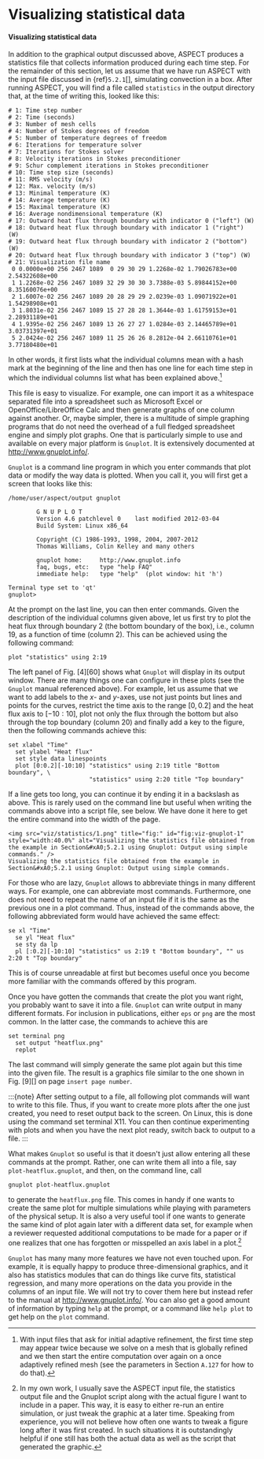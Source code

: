 # Visualizing statistical data

#### Visualizing statistical data

In addition to the graphical output discussed above,
ASPECT produces a statistics file that collects
information produced during each time step. For the remainder of this section,
let us assume that we have run ASPECT with the
input file discussed in {ref}`5.2.1`[], simulating convection in a
box. After running ASPECT, you will find a file
called `statistics` in the output directory that, at the time of writing this,
looked like this: 

``` ksh
# 1: Time step number
# 2: Time (seconds)
# 3: Number of mesh cells
# 4: Number of Stokes degrees of freedom
# 5: Number of temperature degrees of freedom
# 6: Iterations for temperature solver
# 7: Iterations for Stokes solver
# 8: Velocity iterations in Stokes preconditioner
# 9: Schur complement iterations in Stokes preconditioner
# 10: Time step size (seconds)
# 11: RMS velocity (m/s)
# 12: Max. velocity (m/s)
# 13: Minimal temperature (K)
# 14: Average temperature (K)
# 15: Maximal temperature (K)
# 16: Average nondimensional temperature (K)
# 17: Outward heat flux through boundary with indicator 0 ("left") (W)
# 18: Outward heat flux through boundary with indicator 1 ("right") (W)
# 19: Outward heat flux through boundary with indicator 2 ("bottom") (W)
# 20: Outward heat flux through boundary with indicator 3 ("top") (W)
# 21: Visualization file name
 0 0.0000e+00 256 2467 1089  0 29 30 29 1.2268e-02 1.79026783e+00 2.54322608e+00
 1 1.2268e-02 256 2467 1089 32 29 30 30 3.7388e-03 5.89844152e+00 8.35160076e+00
 2 1.6007e-02 256 2467 1089 20 28 29 29 2.0239e-03 1.09071922e+01 1.54298908e+01
 3 1.8031e-02 256 2467 1089 15 27 28 28 1.3644e-03 1.61759153e+01 2.28931189e+01
 4 1.9395e-02 256 2467 1089 13 26 27 27 1.0284e-03 2.14465789e+01 3.03731397e+01
 5 2.0424e-02 256 2467 1089 11 25 26 26 8.2812e-04 2.66110761e+01 3.77180480e+01
```

In other words, it first lists what the individual columns mean with a hash
mark at the beginning of the line and then has one line for each time step in
which the individual columns list what has been explained above.[^footnote1]

This file is easy to visualize. For example, one can import it as a whitespace
separated file into a spreadsheet such as Microsoft Excel or
OpenOffice/LibreOffice Calc and then generate graphs of one column against
another. Or, maybe simpler, there is a multitude of simple graphing programs
that do not need the overhead of a full fledged spreadsheet engine and simply
plot graphs. One that is particularly simple to use and available on every
major platform is `Gnuplot`. It is extensively documented at
<http://www.gnuplot.info/>.

`Gnuplot` is a command line program in which you enter commands that plot data
or modify the way data is plotted. When you call it, you will first get a
screen that looks like this:

```
/home/user/aspect/output gnuplot

        G N U P L O T
        Version 4.6 patchlevel 0    last modified 2012-03-04
        Build System: Linux x86_64

        Copyright (C) 1986-1993, 1998, 2004, 2007-2012
        Thomas Williams, Colin Kelley and many others

        gnuplot home:     http://www.gnuplot.info
        faq, bugs, etc:   type "help FAQ"
        immediate help:   type "help"  (plot window: hit 'h')

Terminal type set to 'qt'
gnuplot>
```

At the prompt on the last line, you can then enter commands. Given the
description of the individual columns given above, let us first try to plot
the heat flux through boundary 2 (the bottom boundary of the box), i.e.,
column 19, as a function of time (column 2). This can be achieved using the
following command:

``` gnuplot
plot "statistics" using 2:19
```

The left panel of Fig.&nbsp;[4][60] shows what `Gnuplot` will display in its
output window. There are many things one can configure in these plots (see the
`Gnuplot` manual referenced above). For example, let us assume that we want to
add labels to the $x$- and $y$-axes, use not just points but lines and points
for the curves, restrict the time axis to the range $[0,0.2]$ and the heat
flux axis to $[-10:10]$, plot not only the flux through the bottom but also
through the top boundary (column 20) and finally add a key to the figure, then
the following commands achieve this:

``` gnuplot
set xlabel "Time"
  set ylabel "Heat flux"
  set style data linespoints
  plot [0:0.2][-10:10] "statistics" using 2:19 title "Bottom boundary", \
                       "statistics" using 2:20 title "Top boundary"
```

If a line gets too long, you can continue it by ending it in a backslash as
above. This is rarely used on the command line but useful when writing the
commands above into a script file, see below. We have done it here to get the
entire command into the width of the page.

```{figure-md} fig:viz-gnuplot-1
<img src="viz/statistics/1.png" title="fig:" id="fig:viz-gnuplot-1" style="width:40.0%" alt="Visualizing the statistics file obtained from the example in Section&#xA0;5.2.1 using Gnuplot: Output using simple commands." />
Visualizing the statistics file obtained from the example in Section&#xA0;5.2.1 using Gnuplot: Output using simple commands.
```

For those who are lazy, `Gnuplot` allows to abbreviate things in many
different ways. For example, one can abbreviate most commands. Furthermore,
one does not need to repeat the name of an input file if it is the same as the
previous one in a plot command. Thus, instead of the commands above, the
following abbreviated form would have achieved the same effect:

``` gnuplot
se xl "Time"
  se yl "Heat flux"
  se sty da lp
  pl [:0.2][-10:10] "statistics" us 2:19 t "Bottom boundary", "" us 2:20 t "Top boundary"
```

This is of course unreadable at first but becomes useful once you become more
familiar with the commands offered by this program.

Once you have gotten the commands that create the plot you want right, you
probably want to save it into a file. `Gnuplot` can write output in many
different formats. For inclusion in publications, either `eps` or `png` are
the most common. In the latter case, the commands to achieve this are

``` gnuplot
set terminal png
  set output "heatflux.png"
  replot
```

The last command will simply generate the same plot again but this time into
the given file. The result is a graphics file similar to the one shown in
Fig.&nbsp;[9][] on page `insert page number`.

:::{note}
After setting output to a file, all following plot commands will want to write to this file.
Thus, if you want to create more plots after the one just created, you need to reset output back to
the screen. On Linux, this is done using the command set terminal X11. You can then continue
experimenting with plots and when you have the next plot ready, switch back to output to a file.
:::

What makes `Gnuplot` so useful is that it doesn't just allow entering
all these commands at the prompt. Rather, one can write them all into a file,
say `plot-heatflux.gnuplot`, and then, on the command line, call

``` ksh
gnuplot plot-heatflux.gnuplot
```

to generate the `heatflux.png` file. This comes in handy if one wants to
create the same plot for multiple simulations while playing with parameters of
the physical setup. It is also a very useful tool if one wants to generate the
same kind of plot again later with a different data set, for example when a
reviewer requested additional computations to be made for a paper or if one
realizes that one has forgotten or misspelled an axis label in a plot.[^footnote2]

`Gnuplot` has many many more features we have not even touched upon. For
example, it is equally happy to produce three-dimensional graphics, and it
also has statistics modules that can do things like curve fits, statistical
regression, and many more operations on the data you provide in the columns of
an input file. We will not try to cover them here but instead refer to the
manual at <http://www.gnuplot.info/>. You can also get a good amount of
information by typing `help` at the prompt, or a command like `help plot` to
get help on the `plot` command.

[^footnote1]: With input files that ask for initial adaptive refinement, the first time step may appear twice because we solve on a mesh that
is globally refined and we then start the entire computation over again on a once adaptively refined mesh (see the parameters
in Section `A.127` for how to do that).
[^footnote2]: In my own work, I usually save the ASPECT input file, the statistics output file and the Gnuplot script along with the
actual figure I want to include in a paper. This way, it is easy to either re-run an entire simulation, or just tweak the graphic
at a later time. Speaking from experience, you will not believe how often one wants to tweak a figure long after it was first
created. In such situations it is outstandingly helpful if one still has both the actual data as well as the script that generated
the graphic.
